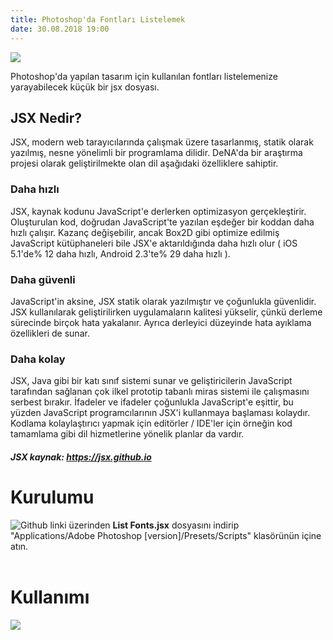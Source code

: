 ```yaml
--- 
title: Photoshop'da Fontları Listelemek
date: 30.08.2018 19:00
---
```


![](https://github.com/frontendbeast/list-fonts/raw/master/screenshots/result.jpg?raw=true)

Photoshop'da yapılan tasarım için kullanılan fontları listelemenize yarayabilecek küçük bir jsx dosyası.

## JSX Nedir?
JSX, modern web tarayıcılarında çalışmak üzere tasarlanmış, statik olarak yazılmış, nesne yönelimli bir programlama dilidir. DeNA'da bir araştırma projesi olarak geliştirilmekte olan dil aşağıdaki özelliklere sahiptir.

### Daha hızlı
JSX, kaynak kodunu JavaScript'e derlerken optimizasyon gerçekleştirir. Oluşturulan kod, doğrudan JavaScript'te yazılan eşdeğer bir koddan daha hızlı çalışır. Kazanç değişebilir, ancak Box2D gibi optimize edilmiş JavaScript kütüphaneleri bile JSX'e aktarıldığında daha hızlı olur ( iOS 5.1'de% 12 daha hızlı, Android 2.3'te% 29 daha hızlı ).

### Daha güvenli
JavaScript'in aksine, JSX statik olarak yazılmıştır ve çoğunlukla güvenlidir. JSX kullanılarak geliştirilirken uygulamaların kalitesi yükselir, çünkü derleme sürecinde birçok hata yakalanır. Ayrıca derleyici düzeyinde hata ayıklama özellikleri de sunar.

### Daha kolay
JSX, Java gibi bir katı sınıf sistemi sunar ve geliştiricilerin JavaScript tarafından sağlanan çok ilkel prototip tabanlı miras sistemi ile çalışmasını serbest bırakır. İfadeler ve ifadeler çoğunlukla JavaScript'e eşittir, bu yüzden JavaScript programcılarının JSX'i kullanmaya başlaması kolaydır. Kodlama kolaylaştırıcı yapmak için editörler / IDE'ler için örneğin kod tamamlama gibi dil hizmetlerine yönelik planlar da vardır.

##### JSX kaynak: https://jsx.github.io

# Kurulumu
![Github linki](https://github.com/frontendbeast/list-fonts) üzerinden **List Fonts.jsx** dosyasını indirip "Applications/Adobe Photoshop [version]/Presets/Scripts" klasörünün içine atın.
<br><br>
# Kullanımı

![](https://github.com/frontendbeast/list-fonts/raw/master/screenshots/usage.jpg?raw=true)










